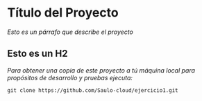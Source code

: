 # Título del Proyecto
_Esto es un párrafo que describe el proyecto_
## Esto es un H2
_Para obtener una copia de este proyecto a tú máquina local para propósitos de desarrollo y pruebas ejecuta:_
```
git clone https://github.com/Saulo-cloud/ejercicio1.git
```